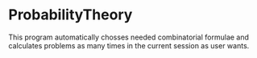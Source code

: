 # ProbabilityTheory
This program automatically chosses needed combinatorial formulae and calculates problems as many times in the current session as user wants.
